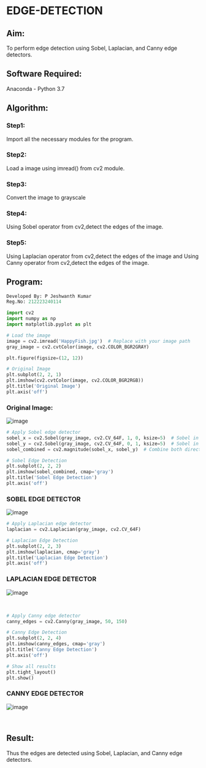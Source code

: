# EDGE-DETECTION
## Aim:
To perform edge detection using Sobel, Laplacian, and Canny edge detectors.

## Software Required:
Anaconda - Python 3.7

## Algorithm:
### Step1:
Import all the necessary modules for the program.

### Step2:
Load a image using imread() from cv2 module.

### Step3:
Convert the image to grayscale

### Step4:
Using Sobel operator from cv2,detect the edges of the image.

### Step5:

Using Laplacian operator from cv2,detect the edges of the image and Using Canny operator from cv2,detect the edges of the image.

## Program:

```python
Developed By: P Jeshwanth Kumar
Reg.No: 212223240114

import cv2
import numpy as np
import matplotlib.pyplot as plt

# Load the image
image = cv2.imread('HappyFish.jpg')  # Replace with your image path
gray_image = cv2.cvtColor(image, cv2.COLOR_BGR2GRAY)

plt.figure(figsize=(12, 12))

# Original Image
plt.subplot(2, 2, 1)
plt.imshow(cv2.cvtColor(image, cv2.COLOR_BGR2RGB))
plt.title('Original Image')
plt.axis('off')

```
### Original Image:
![image](https://github.com/user-attachments/assets/ae8dc561-010c-4010-8c2d-a6b46ed90ad5)
<br>

```python
# Apply Sobel edge detector
sobel_x = cv2.Sobel(gray_image, cv2.CV_64F, 1, 0, ksize=5)  # Sobel in x direction
sobel_y = cv2.Sobel(gray_image, cv2.CV_64F, 0, 1, ksize=5)  # Sobel in y direction
sobel_combined = cv2.magnitude(sobel_x, sobel_y)  # Combine both directions

# Sobel Edge Detection
plt.subplot(2, 2, 2)
plt.imshow(sobel_combined, cmap='gray')
plt.title('Sobel Edge Detection')
plt.axis('off')
```
### SOBEL EDGE DETECTOR
![image](https://github.com/user-attachments/assets/10c25fcc-cf0e-4078-a8c8-e62fb4d4cd6c)
<br>

```python
# Apply Laplacian edge detector
laplacian = cv2.Laplacian(gray_image, cv2.CV_64F)

# Laplacian Edge Detection
plt.subplot(2, 2, 3)
plt.imshow(laplacian, cmap='gray')
plt.title('Laplacian Edge Detection')
plt.axis('off')
```
### LAPLACIAN EDGE DETECTOR
![image](https://github.com/user-attachments/assets/89769489-cdc5-4b86-a701-c5f0829db69f)

<br>

```python
# Apply Canny edge detector
canny_edges = cv2.Canny(gray_image, 50, 150)

# Canny Edge Detection
plt.subplot(2, 2, 4)
plt.imshow(canny_edges, cmap='gray')
plt.title('Canny Edge Detection')
plt.axis('off')

# Show all results
plt.tight_layout()
plt.show()

```
### CANNY EDGE DETECTOR
![image](https://github.com/user-attachments/assets/cad1a03a-fc99-485e-8c0b-a8a99bc08cd6)

<br>

## Result:
Thus the edges are detected using Sobel, Laplacian, and Canny edge detectors.
